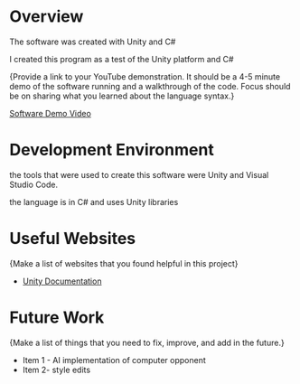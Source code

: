 # Overview



The software was created with Unity and C#

I created this program as a test of the Unity platform and  C#

{Provide a link to your YouTube demonstration. It should be a 4-5 minute demo of the software running and a walkthrough of the code. Focus should be on sharing what you learned about the language syntax.}

[Software Demo Video](https://youtu.be/2JqakbYc-mo)

# Development Environment

the tools that were used to create this software were Unity and Visual Studio Code. 

the language is in C# and uses Unity libraries

# Useful Websites

{Make a list of websites that you found helpful in this project}

- [Unity Documentation](https://docs.unity.com/)


# Future Work

{Make a list of things that you need to fix, improve, and add in the future.}


- Item 1 - AI implementation of computer opponent
- Item 2- style edits